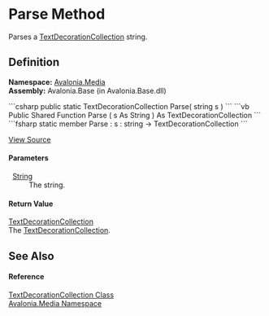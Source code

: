 # Parse Method


Parses a <a href="T_Avalonia_Media_TextDecorationCollection">TextDecorationCollection</a> string.



## Definition
**Namespace:** <a href="N_Avalonia_Media">Avalonia.Media</a>  
**Assembly:** Avalonia.Base (in Avalonia.Base.dll)

<Tabs groupId="api-code-preview">
<TabItem value="csharp" label="C#">
```csharp
public static TextDecorationCollection Parse(
	string s
)
```
</TabItem>
<TabItem value="vb" label="VB">
```vb
Public Shared Function Parse ( 
	s As String
) As TextDecorationCollection
```
</TabItem>
<TabItem value="fsharp" label="F#">
```fsharp
static member Parse : 
        s : string -> TextDecorationCollection 
```
</TabItem>
</Tabs>



<a href="https://github.com/AvaloniaUI/Avalonia/tree/master/src/Avalonia.Base/Media/TextDecorationCollection.cs#L30" title="View the source code">View Source</a>



#### Parameters
<dl><dt>  <a href="https://learn.microsoft.com/dotnet/api/system.string" target="_blank" rel="noopener noreferrer">String</a></dt><dd>The string.</dd></dl>

#### Return Value
<a href="T_Avalonia_Media_TextDecorationCollection">TextDecorationCollection</a>  
The <a href="T_Avalonia_Media_TextDecorationCollection">TextDecorationCollection</a>.

## See Also


#### Reference
<a href="T_Avalonia_Media_TextDecorationCollection">TextDecorationCollection Class</a>  
<a href="N_Avalonia_Media">Avalonia.Media Namespace</a>  

